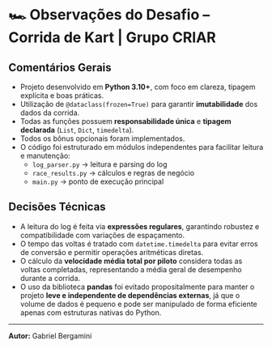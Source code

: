 # 🏎️ Observações do Desafio – Corrida de Kart | Grupo CRIAR

## Comentários Gerais

- Projeto desenvolvido em **Python 3.10+**, com foco em clareza, tipagem explícita e boas práticas.
- Utilização de `@dataclass(frozen=True)` para garantir **imutabilidade** dos dados da corrida.
- Todas as funções possuem **responsabilidade única** e **tipagem declarada** (`List`, `Dict`, `timedelta`).
- Todos os bônus opcionais foram implementados.
- O código foi estruturado em módulos independentes para facilitar leitura e manutenção:
  - `log_parser.py` → leitura e parsing do log
  - `race_results.py` → cálculos e regras de negócio
  - `main.py` → ponto de execução principal

## Decisões Técnicas

- A leitura do log é feita via **expressões regulares**, garantindo robustez e compatibilidade com variações de espaçamento.
- O tempo das voltas é tratado com `datetime.timedelta` para evitar erros de conversão e permitir operações aritméticas diretas.
- O cálculo da **velocidade média total por piloto** considera todas as voltas completadas, representando a média geral de desempenho durante a corrida.
- O uso da biblioteca **pandas** foi evitado propositalmente para manter o projeto **leve e independente de dependências externas**, já que o volume de dados é pequeno e pode ser manipulado de forma eficiente apenas com estruturas nativas do Python.

---

**Autor:** Gabriel Bergamini
